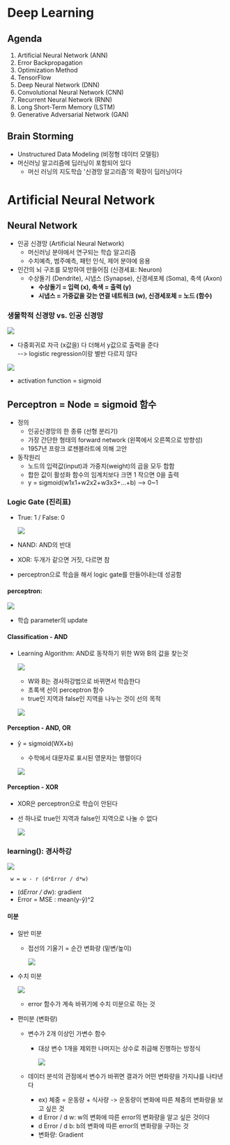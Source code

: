 # Deep Learning 
## Agenda
1. Artificial Neural Network (ANN)
2. Error Backpropagation
3. Optimization Method
4. TensorFlow
5. Deep Neural Network (DNN)
6. Convolutional Neural Network (CNN)
7. Recurrent Neural Network (RNN)
8. Long Short-Term Memory (LSTM)
9. Generative Adversarial Network (GAN)

## Brain Storming
- Unstructured Data Modeling (비정형 데이터 모델링)
- 머신러닝 알고리즘에 딥러닝이 포함되어 있다
    - 머신 러닝의 지도학습 '신경망 알고리즘'의 확장이 딥러닝이다 

# Artificial Neural Network
## Neural Network
> 

- 인공 신경망 (Artificial Neural Network)
    - 머신러닝 분야에서 연구되는 학습 알고리즘
    - 수치예측, 범주예측, 패턴 인식, 제어 분야에 응용
- 인간의 뇌 구조를 모방하여 만들어짐 (신경세표: Neuron)
    - 수상돌기 (Dendrite), 시냅스 (Synapse), 신경세포체 (Soma), 축색 (Axon)
        - **수상돌기 = 입력 (x), 축색 = 출력 (y)**
        - **시냅스 = 가중값을 갖는 연결 네트워크 (w), 신경세포체 = 노드 (함수)**

### 생물학적 신경망 vs. 인공 신경망 

![](2022-10-06-09-33-04.png)

- 다중회귀로 자극 (x값을) 다 더해서 y값으로 출력을 준다  
--> logistic regression이랑 별반 다르지 않다 

![](2022-10-06-09-34-44.png)

- activation function = sigmoid 

## Perceptron = Node = sigmoid 함수
- 정의
    - 인공신경망의 한 종류 (선형 분리기)
    - 가장 간단한 형태의 forward network (왼쪽에서 오른쪽으로 방향성)
    - 1957년 프랑크 로젠블라트에 의해 고안
- 동작원리
    - 노드의 입력값(input)과 가중치(weight)의 곱을 모두 합함
    - 합한 값이 활성화 함수의 임계치보다 크면 1 작으면 0을 출력
    - y = sigmoid(w1x1+w2x2+w3x3+...+b) --> 0~1

### Logic Gate (진리표)
- True: 1 / False: 0

    ![](2022-10-06-09-43-59.png)

- NAND: AND의 반대
- XOR: 두개가 같으면 거짓, 다르면 참

- perceptron으로 학습을 해서 logic gate를 만들어내는데 성공함 

#### perceptron: 

![](2022-10-06-09-49-24.png)

- 학습 parameter의 update

#### Classification - AND
- Learning Algorithm: AND로 동작하기 위한 W와 B의 값을 찾는것 

    ![](2022-10-06-09-56-05.png)

    - W와 B는 경사하강법으로 바뀌면서 학습한다 
    - 초록색 선이 perceptron 함수 
    - true인 지역과 false인 지역을 나누는 것이 선의 목적 

    ![](2022-10-06-09-58-47.png)

#### Perception - AND, OR
- ŷ = sigmoid(WX+b)
    + 수학에서 대문자로 표시된 영문자는 행렬이다 

    ![](2022-10-06-10-00-36.png)

#### Perception - XOR
- XOR은 perceptron으로 학습이 안된다
- 선 하나로 true인 지역과 false인 지역으로 나눌 수 없다 

    ![](2022-10-06-10-20-13.png)

### learning(): 경사하강

![](2022-10-06-11-22-10.png)

` w = w - r (d*Error / d*w)`

- (d*Error / d*w): gradient 
- Error = MSE : mean(y-ŷ)^2

#### 미분
- 일반 미분
    - 접선의 기울기 = 순간 변화량 (밑변/높이)

        ![](2022-10-06-11-12-36.png)


- 수치 미분 

    ![](2022-10-06-11-17-07.png)

    - error 함수가 계속 바뀌기에 수치 미분으로 하는 것

- 편미분 (변화량)
    - 변수가 2개 이상인 가변수 함수 
        - 대상 변수 1개을 제외한 나머지는 상수로 취급해 진행하는 방정식 

            ![](2022-10-06-11-25-31.png)

    - 데이터 분석의 관점에서 변수가 바뀌면 결과가 어떤 변화량을 가지냐를 나타낸다
        + ex) 체중 = 운동량 + 식사량 -> 운동량이 변화에 따른 체중의 변화량을 보고 싶은 것
        - d Error / d w: w의 변화에 따른 error의 변화량을 알고 싶은 것이다 
        - d Error / d b: b의 변화에 따른 error의 변화량을 구하는 것
        - 변화량: Gradient 